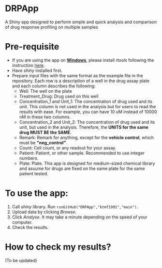 # DRPApp
A Shiny app designed to perform simple and quick analysis and comparison of drug response profiling on multiple samples

# Pre-requisite
- If you are using the app on <ins>**Windows**</ins>, please install *rtools* following the instruction [here](https://cran.r-project.org/bin/windows/Rtools/rtools40.html).
- Have *shiny* installed first.
- Prepare input files with the same format as the example file in the repository. Each row is a description of a well in the drug assay plate and each column describes the following:
  - Well: The well on the plate
  - Treatment_Drug: Drug used on this well
  - Concentration_1	and Unit_1: The concentration of drug used and its unit. This column is not used in the analysis but for users to read the results with ease. For example, you can have 10 uM instead of 10000 nM in these two columns.
  - Concentration_2	and Unit_2: The concentration of drug used and its unit, but used in the analysis. Therefore, the **UNITS for the same drug MUST BE the SAME**.
  - Remark: Remark for anything, except for the **vehicle control**, which must be **"neg_control"**.
  - Count: Cell count, or any readout for your assay.
  - Patient: Patient, or other sample. Recommended to use integer numbers.
  - Plate: Plate. This app is designed for medium-sized chemical library and assume for drugs are fixed on the same plate for the same patient tested.

# To use the app:
1. Call *shiny* library. Run `runGitHub("DRPApp","ktmf1991","main")`.
2. Upload data by clicking *Browse*.
3. Click *Analyse*. It may take a minute depending on the speed of your computer.
4. Check the results.

# How to check my results?
(To be updated)
